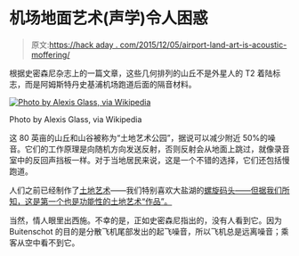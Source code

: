 # 机场地面艺术(声学)令人困惑

> 原文:[https://hack aday . com/2015/12/05/airport-land-art-is-acoustic-moffering/](https://hackaday.com/2015/12/05/airport-land-art-is-acoustic-baffling/)

根据史密森尼杂志上的一篇文章，这些几何排列的山丘不是外星人的 T2 着陆标志，而是阿姆斯特丹史基浦机场跑道后面的隔音材料。

[![Photo by Alexis Glass, via Wikipedia](../Images/e3617fcf7541f83bb7859f3d7e2ea55f.png)](https://hackaday.com/wp-content/uploads/2015/12/anechoic_chamber.jpg)

Photo by Alexis Glass, via Wikipedia

这 80 英亩的山丘和山谷被称为“土地艺术公园”，据说可以减少附近 50%的噪音。它们的工作原理是向随机方向发送反射，否则反射会从地面上跳过，就像录音室中的反回声挡板一样。对于当地居民来说，这是一个不错的选择，它们还包括慢跑道。

人们之前已经制作了[土地艺术](https://en.wikipedia.org/wiki/Land_art)——我们特别喜欢大盐湖的[螺旋码头——但据我们所知，这是第一个也是功能性的土地艺术“作品”。](https://en.wikipedia.org/wiki/Spiral_Jetty)

当然，情人眼里出西施。不幸的是，正如史密森尼指出的，没有人看到它。因为 Buitenschot 的目的是分散飞机尾部发出的起飞噪音，所以飞机总是远离噪音；乘客从空中看不到它。